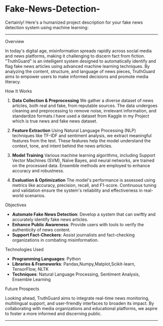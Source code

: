 # Fake-News-Detection-
Certainly! Here's a humanized project description for your fake news detection system using machine learning:

---
Overview

In today's digital age, misinformation spreads rapidly across social media and news platforms, making it challenging to discern fact from fiction. "TruthGuard" is an intelligent system designed to automatically identify and flag fake news articles using advanced machine learning techniques. By analyzing the content, structure, and language of news pieces, TruthGuard aims to empower users to make informed decisions and promote media literacy.

How It Works

1. **Data Collection & Preprocessing**
   We gather a diverse dataset of news articles, both real and fake, from reputable sources. The data undergoes cleaning and preprocessing to remove noise, irrelevant           information, and standardize formats.I have used a dataset from Kaggle in my Project which is true news and fake news dataset.

2. **Feature Extraction**
   Using Natural Language Processing (NLP) techniques like TF-IDF and sentiment analysis, we extract meaningful features from the text. These features help the model            understand the context, tone, and intent behind the news articles.

3. **Model Training**
   Various machine learning algorithms, including Support Vector Machines (SVM), Naïve Bayes, and neural networks, are trained on the processed data. Ensemble methods are       employed to enhance accuracy and robustness.

4. **Evaluation & Optimization**
   The model's performance is assessed using metrics like accuracy, precision, recall, and F1-score. Continuous tuning and validation ensure the system's reliability and        effectiveness in real-world scenarios.

Objectives

* **Automate Fake News Detection**: Develop a system that can swiftly and accurately identify fake news articles.
* **Enhance Public Awareness**: Provide users with tools to verify the authenticity of news content.
* **Support Fact-Checkers**: Assist journalists and fact-checking organizations in combating misinformation.

Technologies Used

* **Programming Languages**: Python
* **Libraries & Frameworks**: Pandas,Numpy,Matplot,Scikit-learn, TensorFlow, NLTK
* **Techniques**: Natural Language Processing, Sentiment Analysis, Ensemble Learning

Future Prospects

Looking ahead, TruthGuard aims to integrate real-time news monitoring, multilingual support, and user-friendly interfaces to broaden its impact. By collaborating with media organizations and educational platforms, we aspire to foster a more informed and discerning public.

---
